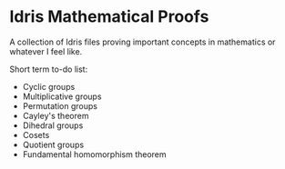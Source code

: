 # Idris Mathematical Proofs

A collection of Idris files proving important concepts in mathematics or whatever I feel like.

Short term to-do list:

- Cyclic groups
- Multiplicative groups
- Permutation groups
- Cayley's theorem
- Dihedral groups
- Cosets
- Quotient groups
- Fundamental homomorphism theorem
